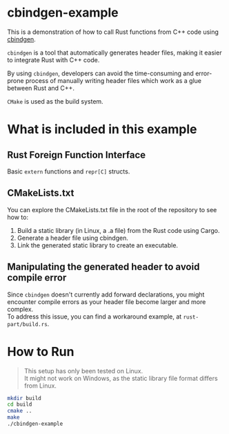 # cbindgen-example
This is a demonstration of how to call Rust functions from C++ code using [cbindgen](https://github.com/mozilla/cbindgen).    

`cbindgen` is a tool that automatically generates header files, making it easier to integrate Rust with C++ code.  

By using `cbindgen`, developers can avoid the time-consuming and error-prone process of manually writing header files which work as a glue between Rust and C++.  

`CMake` is used as the build system.

# What is included in this example
## Rust Foreign Function Interface  
Basic `extern` functions and `repr[C]` structs.  

## CMakeLists.txt
You can explore the CMakeLists.txt file in the root of the repository to see how to:  

1. Build a static library (in Linux, a .a file) from the Rust code using Cargo.  
2. Generate a header file using cbindgen.   
3. Link the generated static library to create an executable.  

## Manipulating the generated header to avoid compile error
Since `cbindgen` doesn't currently add forward declarations, you might encounter compile errors as your header file become larger and more complex.  
To address this issue, you can find a workaround example, at `rust-part/build.rs`.  

# How to Run
> This setup has only been tested on Linux.  
> It might not work on Windows, as the static library file format differs from Linux.  

```bash
mkdir build
cd build
cmake ..
make
./cbindgen-example
```
